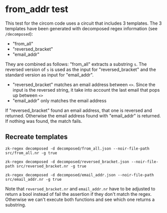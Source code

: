 # from_addr test

This test for the circom code uses a circuit that includes 3 templates. The 3 templates have been generated with decomposed regex information (see `/decomposed`):
- "from_all"
- "reversed_bracket"
- "email_addr"

They are combined as follows: "from_all" extracts a substring `s`. The reversed version of `s` is used as the input for "reversed_bracket" and the standard version as input for "email_addr".

- "reversed_bracket" matches an email address between `<>`. Since the input is the reversed string, it take into account the last email that pops up between `<>`
- "email_addr" only matches the email address

If "reversed_bracket" found an email address, that one is reversed and returned. Otherwise the email address found with "email_addr" is returned. If nothing was found, the match fails. 

## Recreate templates

```
zk-regex decomposed -d decomposed/from_all.json --noir-file-path src/from_all.nr -g true

zk-regex decomposed -d decomposed/reversed_bracket.json --noir-file-path src/reversed_bracket.nr -g true

zk-regex decomposed -d decomposed/email_addr.json --noir-file-path src/email_addr.nr -g true
```

Note that `reversed_bracket.nr` and `email_addr.nr` have to be adjusted to return a bool instead of fail the assertion if they don't match the regex. Otherwise we can't execute both functions and see which one returns a substring. 